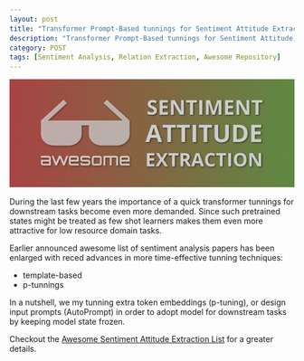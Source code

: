 ```yaml
---
layout: post
title: "Transformer Prompt-Based tunnings for Sentiment Attitude Extraction"
description: "Transformer Prompt-Based tunnings for Sentiment Attitude Extraction"
category: POST
tags: [Sentiment Analysis, Relation Extraction, Awesome Repository]
---
```


![alt text](https://github.com/nicolay-r/awesome-sentiment-attitude-extraction/raw/main/logo.png)

During the last few years the importance of a quick transformer tunnings for downstream tasks become even more demanded.
Since such pretrained states might be treated as few shot learners makes them even more attractive for low resource domain tasks.

Earlier announced awesome list of sentiment analysis papers has been enlarged with reced advances in more time-effective tunning techniques:
* template-based 
* p-tunnings 

In a nutshell, we my tunning extra token embeddings (p-tuning), or design input prompts (AutoPrompt)
in order to adopt model for downstream tasks by keeping model state frozen.

Checkout the [Awesome Sentiment Attitude Extraction List](https://github.com/nicolay-r/awesome-sentiment-attitude-extraction) for a greater details.


